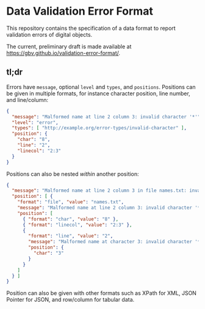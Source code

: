 # Data Validation Error Format

This repository contains the specification of a data format to report validation errors of digital objects.

The current, preliminary draft is made available at <https://gbv.github.io/validation-error-format/>.

## tl;dr

Errors have `message`, optional `level` and `types`, and `positions`. Positions can be given in multiple formats, for instance character position, line number, and line/column:

~~~json
{
  "message": "Malformed name at line 2 column 3: invalid character '*'",
  "level": "error",
  "types": [ "http://example.org/error-types/invalid-character" ],
  "position": {
    "char": "8",
    "line": "2", 
    "linecol": "2:3"
  }
}
~~~

Positions can also be nested *within* another position:

~~~json
{
  "message": "Malformed name at line 2 column 3 in file names.txt: invalid character '*'",  
  "position": [ {
    "format": "file", "value": "names.txt",
    "message": "Malformed name at line 2 column 3: invalid character '*'",
    "position": [
      { "format": "char", "value": "8" },
      { "format": "linecol", "value": "2:3" },
      {
        "format": "line", "value": "2",
        "message": "Malformed name at character 3: invalid character '*'", 
        "position": {
          "char": "3"
        }
      }
    ]
  } ]
}
~~~

Position can also be given with other formats such as XPath for XML, JSON Pointer for JSON, and row/column for tabular data.


